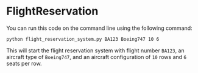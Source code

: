 # FlightReservation

You can run this code on the command line using the following command:

```
python flight_reservation_system.py BA123 Boeing747 10 6
```

This will start the flight reservation system with flight number `BA123`, an aircraft type of `Boeing747`, and an aircraft configuration of `10` rows and `6` seats per row.
